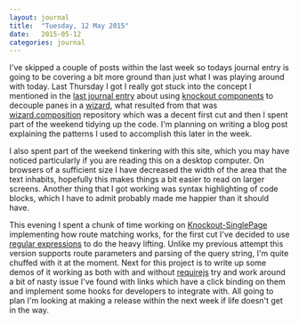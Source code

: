 ```yaml
---
layout: journal
title:  "Tuesday, 12 May 2015"
date:   2015-05-12
categories: journal
---
```


I've skipped a couple of posts within the last week so todays journal entry is going to be covering a bit more ground than just what I was playing around with today. Last Thursday I got I really got stuck into the concept I mentioned in the [last journal entry](/journal/2015/05/03/) about using [knockout components](http://knockoutjs.com/documentation/component-overview.html) to decouple panes in a [wizard](<http://en.wikipedia.org/wiki/Wizard_(software)>), what resulted from that was [wizard.composition](https://github.com/mlowen/wizard.composition) repository which was a decent first cut and then I spent part of the weekend tidying up the code. I'm planning on writing a blog post explaining the patterns I used to accomplish this later in the week.

I also spent part of the weekend tinkering with this site, which you may have noticed particularly if you are reading this on a desktop computer. On browsers of a sufficient size I have decreased the width of the area that the text inhabits, hopefully this makes things a bit easier to read on larger screens. Another thing that I got working was syntax highlighting of code blocks, which I have to admit probably made me happier than it should have.

This evening I spent a chunk of time working on [Knockout-SinglePage](https://github.com/mlowen/knockout-singlepage) implementing how route matching works, for the first cut I've decided to use [regular expressions](http://en.wikipedia.org/wiki/Regular_expression) to do the heavy lifting. Unlike my previous attempt this version supports route parameters and parsing of the query string, I'm quite chuffed with it at the moment. Next for this project is to write up some demos of it working as both with and without [requirejs](http://requirejs.org/) try and work around a bit of nasty issue I've found with links which have a click binding on them and implement some hooks for developers to integrate with. All going to plan I'm looking at making a release within the next week if life doesn't get in the way.
